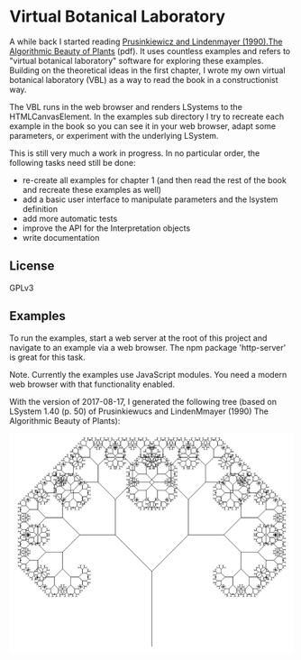 # Virtual Botanical Laboratory

A while back I started reading [Prusinkiewicz and Lindenmayer (1990).The
Algorithmic Beauty of Plants](http://algorithmicbotany.org/papers/abop/abop.pdf)
(pdf). It uses countless examples and refers to "virtual botanical laboratory"
software for exploring these examples. Building on the theoretical ideas in
the first chapter, I wrote my own virtual botanical laboratory (VBL) as a way to
read the book in a constructionist way. 

The VBL runs in the web browser and
renders LSystems to the HTMLCanvasElement. In the examples sub directory I try
to recreate each example in the book so you can see it in your web browser,
adapt some parameters, or experiment with the underlying LSystem.

This is still very much a work in progress. In no particular order, the
following tasks need still be done:

- re-create all examples for chapter 1 (and then read the rest of the book and
  recreate these examples as well)
- add a basic user interface to manipulate parameters and the lsystem
  definition
- add more automatic tests
- improve the API for the Interpretation objects
- write documentation

## License 

GPLv3

## Examples

To run the examples, start a web server at the root of this project and
navigate to an example via a web browser. The npm package 'http-server' is
great for this task.

Note. Currently the examples use JavaScript modules. You need a modern web
browser with that functionality enabled.

With the version of 2017-08-17, I generated the following tree (based on
LSystem 1.40 (p. 50) of Prusinkiewucs and LindenMmayer (1990) The Algorithmic
Beauty of Plants):

![Generated tree](./generated_tree.png)

